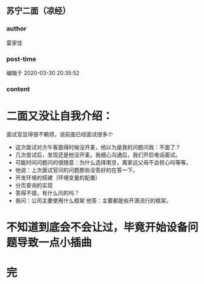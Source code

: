 ## 苏宁二面（凉经）
### author 
雷家佳
### post-time 

编辑于  2020-03-30 20:35:52
### content 
<div class="post-topic-des nc-post-content">
 <h1 id="二面又没让自我介绍：">
  二面又没让自我介绍：
 </h1>
 <p>
  面试官显得很不赖烦，说前面已经面试很多个
 </p>
 <ul>
  <li>
   这次面试对方牛客面得时候没开麦，他以为是我的问题问我：不面了？
  </li>
  <li>
   几次尝试后，发现还是他没开麦。我细心沟通后，我们开启电话面试。
  </li>
  <li>
   可能时间问题问的很随意：为什么选择南京，离家远父母不会担心吗等等。
  </li>
  <li>
   他说：上次面试官问的问题那些没答好的在答一下。
  </li>
  <li>
   开发环境的搭建｛环境变量的配置｝
  </li>
  <li>
   分页查询的实现
  </li>
  <li>
   答得不错，有什么问的吗？
  </li>
  <li>
   我问：公司主要使用什么框架 他答：主要都是些开源流行的框架。
  </li>
 </ul>
 <h1 id="不知道到底会不会让过，毕竟开始设备问题导致一点小插曲">
  不知道到底会不会让过，毕竟开始设备问题导致一点小插曲
 </h1>
 <h1 id="完">
  完
 </h1>
</div>

